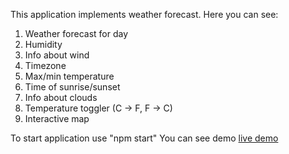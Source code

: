 This application implements weather forecast.
Here you can see:

1. Weather forecast for day
2. Humidity
3. Info about wind
4. Timezone
5. Max/min temperature
6. Time of sunrise/sunset
7. Info about clouds
8. Temperature toggler (C -> F, F -> C)
9. Interactive map

To start application use "npm start"
You can see demo [live demo]((https://weather-app-yanm.vercel.app/))
